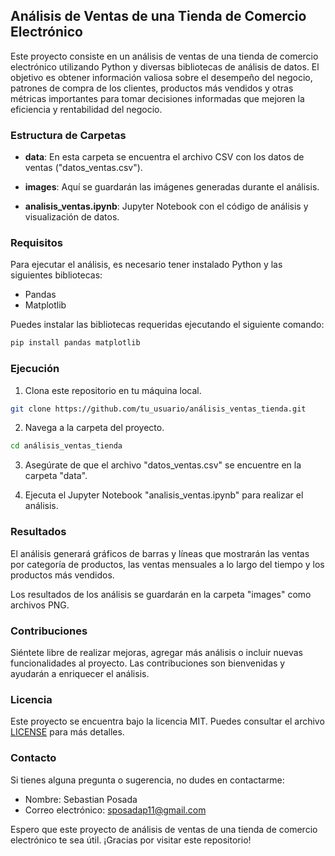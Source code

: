 ## Análisis de Ventas de una Tienda de Comercio Electrónico

Este proyecto consiste en un análisis de ventas de una tienda de comercio electrónico utilizando Python y diversas bibliotecas de análisis de datos. El objetivo es obtener información valiosa sobre el desempeño del negocio, patrones de compra de los clientes, productos más vendidos y otras métricas importantes para tomar decisiones informadas que mejoren la eficiencia y rentabilidad del negocio.

### Estructura de Carpetas

- **data**: En esta carpeta se encuentra el archivo CSV con los datos de ventas ("datos_ventas.csv").

- **images**: Aquí se guardarán las imágenes generadas durante el análisis.

- **analisis_ventas.ipynb**: Jupyter Notebook con el código de análisis y visualización de datos.

### Requisitos

Para ejecutar el análisis, es necesario tener instalado Python y las siguientes bibliotecas:

- Pandas
- Matplotlib

Puedes instalar las bibliotecas requeridas ejecutando el siguiente comando:

```bash
pip install pandas matplotlib
```

### Ejecución

1. Clona este repositorio en tu máquina local.

```bash
git clone https://github.com/tu_usuario/análisis_ventas_tienda.git
```

2. Navega a la carpeta del proyecto.

```bash
cd análisis_ventas_tienda
```

3. Asegúrate de que el archivo "datos_ventas.csv" se encuentre en la carpeta "data".

4. Ejecuta el Jupyter Notebook "analisis_ventas.ipynb" para realizar el análisis.

### Resultados

El análisis generará gráficos de barras y líneas que mostrarán las ventas por categoría de productos, las ventas mensuales a lo largo del tiempo y los productos más vendidos.

Los resultados de los análisis se guardarán en la carpeta "images" como archivos PNG.

### Contribuciones

Siéntete libre de realizar mejoras, agregar más análisis o incluir nuevas funcionalidades al proyecto. Las contribuciones son bienvenidas y ayudarán a enriquecer el análisis.

### Licencia

Este proyecto se encuentra bajo la licencia MIT. Puedes consultar el archivo [LICENSE](LICENSE) para más detalles.

### Contacto

Si tienes alguna pregunta o sugerencia, no dudes en contactarme:

- Nombre: Sebastian Posada
- Correo electrónico: sposadap11@gmail.com

Espero que este proyecto de análisis de ventas de una tienda de comercio electrónico te sea útil. ¡Gracias por visitar este repositorio!
